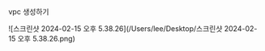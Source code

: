 vpc 생성하기

![스크린샷 2024-02-15 오후 5.38.26](/Users/lee/Desktop/스크린샷 2024-02-15 오후 5.38.26.png)
